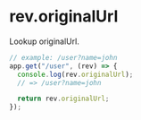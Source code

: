 # rev.originalUrl

Lookup originalUrl.

```js
// example: /user?name=john
app.get("/user", (rev) => {
  console.log(rev.originalUrl);
  // => /user?name=john

  return rev.originalUrl;
});
```
